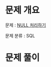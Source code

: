 # 문제 개요

문제 : [NULL 처리하기](https://school.programmers.co.kr/learn/courses/30/lessons/59410)

문제 분류 : SQL

# 문제 풀이
